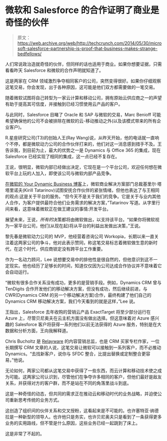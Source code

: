 # 微软和 Salesforce 的合作证明了商业是奇怪的伙伴

> 原文：<https://web.archive.org/web/http://techcrunch.com/2014/05/30/microsoft-salesforce-partnership-is-proof-that-business-makes-strange-bedfellows/>

人们常说政治造就奇怪的伙伴，但同样的话也适用于商业。如果你想要证据，只需看看昨天 Salesforce 和微软的合作声明就知道了。

这是两家在 CRM 领域激烈争夺相同客户的公司，突然变得很好。如果你仔细观察这笔交易，你会发现，出于各种原因，这可能是他们双方都需要做的一笔交易。

随着微软试图将自己转型为一家云计算和移动公司，拥有原始云供应商之一的声望有助于提高其可信度，并接触到已经习惯使用云产品的客户。

与此同时，Salesforce 目睹了 Oracle 和 SAP 与微软的交易，Marc Benioff 可能希望确保他的公司不会被排除在微软的云-移动推动之外(以及该模式带来的所有企业客户)。

R.星座研究公司(T3)的创始人王(Ray Wang)说，从昨天开始，他的电话就一直响个不停，都是微软动力公司的合作伙伴打来的，他们对这一消息感到措手不及。王告诉我，到目前为止，最大的优势之一是 Dynamics 与 Office 365 的集成，现在 Salesforce 已经实现了相同的集成，这一点已经不复存在。

王说，很明显，微软内部已经做出决定，它现在是一个平台公司，欢迎任何想在微软平台上玩的人加入，即使该公司与微软内部产品竞争。

[在微软的 Your Dynamic Business 博客](https://web.archive.org/web/20230319171555/https://community.dynamics.com/dynamicbusiness/b/executive_insight/archive/2014/05/29/perspective-on-microsoft-s-partnership-announcement.aspx)上，微软商业解决方案部门总裁基里尔·塔塔里诺夫(Kirill Tatarinov)试图安抚合作伙伴的紧张情绪，但他也表达了与王相同的观点:这是关于平台的服务。“但今天不是关于我们的竞争。它是关于与业内其他人合作，为客户提供最符合他们业务需求的解决方案，”Tatarinov 写道。从字里行间来看，这意味着微软正在做王建议的事情:开发平台。

展望未来，王说，*所有的*决策都将由微软做出，以支持该平台。“如果你将微软视为一家平台公司，他们(从现在起)将从平台的利益出发做出决策，”王说。

黎先春是微软动力公司的 MVP，他经营着咨询公司 Workopia，长期以来一直关注着这两家公司的争斗，他对此表示赞同，称这笔交易标志着微软做生意的新时代，在这个时代，供应商锁定没有跨平台工作重要。

作为一名动力顾问，Lee 说想要交易中的排他性是很自然的，但他意识到这不一定现实。他也经历了足够长的时间，知道仅仅因为公司达成合作协议并不意味着它会自动运行。

“微软有很多合作关系没有成功，更多的是营销手段。例如，Dynamics CRM 曾与 TenDigits 合作开发他们的移动解决方案，但没有成功，然后继续前进，与 CWR(Dynamics CRM 的另一个移动解决方案)合作，最终构建了他们自己的 Dynamics CRM 移动解决方案，我们今天看到的就是这样，”Lee 说。

王指出，Salesforce 去年收购的营销云产品 ExactTarget 将至少部分运行在 Azure 上，尽管贝尼奥夫在云主机方面没有做出选择。但这意味着对 Azure 感兴趣的 Salesforce 客户将获得一系列他们以前无法获得的 Azure 服务，特别是在大数据和分析方面，王向我解释道。

Chris Bucholtz 是 [Relayware](https://web.archive.org/web/20230319171555/http://www.relayware.com/) 的内容营销总监，也是 CRM 买家专栏作家，一位长期撰写 CRM 文章的人说，这笔交易让微软可以接触到一系列客户，而不必推动 Dynamics。“去找新客户，说你与 SFDC 整合，比提出替换或定制整合更容易，”他说。

无论如何，两家公司都从这笔交易中获得了一些东西，而云计算和移动技术使之成为可能。这两家公司认识到，尽管他们在争夺许多相同的客户，但他们最好是敌友关系，并获得对方的客户群，而不是站在不同的角落里战斗到底。

这是一种奇怪的动态，但共同的需求正在推动云和移动时代的业务战略，并迫使公司重新思考传统的业务方式。

这创造了组织间的伙伴关系和交叉授粉，这看起来是不可能的。也许塞特亚·纳德拉是一种新型的领导人。也许他只是务实，也许贝尼奥夫只是看到了一条获得更多业务的实用路线，但不管是什么原因，这些业务已经一起跳到了床上。

这是非常了不起的。